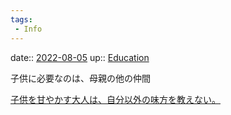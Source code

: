 ```yaml
---
tags:
 - Info
---
```


date:: [2022-08-05](../Daily_Note/2022-08-05.md)
up:: [Education](../Bar/Novel/Topics/Education.md)

子供に必要なのは、母親の他の仲間

[子供を甘やかす大人は、自分以外の味方を教えない。](子供を甘やかす大人は、自分以外の味方を教えない。.md)